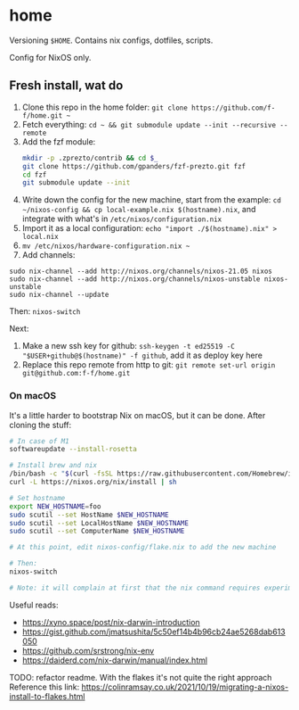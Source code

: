 # home

Versioning `$HOME`. Contains nix configs, dotfiles, scripts.

Config for NixOS only.

## Fresh install, wat do

1. Clone this repo in the home folder: `git clone https://github.com/f-f/home.git ~`
1. Fetch everything: `cd ~ && git submodule update --init --recursive --remote`
1. Add the fzf module:
    ```bash
    mkdir -p .zprezto/contrib && cd $_
    git clone https://github.com/gpanders/fzf-prezto.git fzf
    cd fzf
    git submodule update --init
    ```
1. Write down the config for the new machine, start from the example: `cd ~/nixos-config && cp local-example.nix $(hostname).nix`, and integrate with what's in `/etc/nixos/configuration.nix`
1. Import it as a local configuration: `echo "import ./$(hostname).nix" > local.nix`
1. `mv /etc/nixos/hardware-configuration.nix ~`
1. Add channels:
 ```
 sudo nix-channel --add http://nixos.org/channels/nixos-21.05 nixos
 sudo nix-channel --add http://nixos.org/channels/nixos-unstable nixos-unstable
 sudo nix-channel --update
 ```

Then: `nixos-switch`

Next:
1. Make a new ssh key for github: `ssh-keygen -t ed25519 -C "$USER+github@$(hostname)" -f github`, add it as deploy key here
2. Replace this repo remote from http to git: `git remote set-url origin git@github.com:f-f/home.git`

### On macOS

It's a little harder to bootstrap Nix on macOS, but it can be done. After cloning the stuff:
```bash
# In case of M1
softwareupdate --install-rosetta

# Install brew and nix
/bin/bash -c "$(curl -fsSL https://raw.githubusercontent.com/Homebrew/install/HEAD/install.sh)"
curl -L https://nixos.org/nix/install | sh

# Set hostname
export NEW_HOSTNAME=foo
sudo scutil --set HostName $NEW_HOSTNAME
sudo scutil --set LocalHostName $NEW_HOSTNAME
sudo scutil --set ComputerName $NEW_HOSTNAME

# At this point, edit nixos-config/flake.nix to add the new machine

# Then:
nixos-switch

# Note: it will complain at first that the nix command requires experimental features, so that will require executing the script by hand adding the right flags, but after that it's all fine
```

Useful reads:
- https://xyno.space/post/nix-darwin-introduction
- https://gist.github.com/jmatsushita/5c50ef14b4b96cb24ae5268dab613050
- https://github.com/srstrong/nix-env
- https://daiderd.com/nix-darwin/manual/index.html


TODO: refactor readme. With the flakes it's not quite the right approach
Reference this link: https://colinramsay.co.uk/2021/10/19/migrating-a-nixos-install-to-flakes.html
